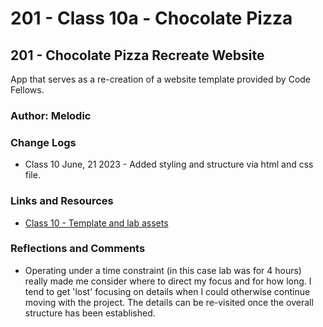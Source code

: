 # 201 - Class 10a - Chocolate Pizza

## 201 - Chocolate Pizza Recreate Website

App that serves as a re-creation of a website template provided by Code Fellows.

### Author: Melodic

### Change Logs

* Class 10 June, 21 2023 - Added styling and structure via html and css file.

### Links and Resources

* [Class 10 - Template and lab assets](https://github.com/codefellows/seattle-code-201d100/tree/main/class-10/lab-a)

### **Reflections and Comments**

* Operating under a time constraint (in this case lab was for 4 hours) really made me consider where to direct my focus and for how long.  I tend to get 'lost' focusing on details when I could otherwise continue moving with the project.  The details can be re-visited once the overall structure has been established.
